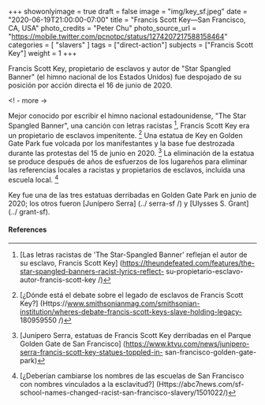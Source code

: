 +++
showonlyimage = true
draft = false
image = "img/key_sf.jpeg"
date = "2020-06-19T21:00:00-07:00"
title = "Francis Scott Key—San Francisco, CA, USA"
photo_credits = "Peter Chu"
photo_source_url = "https://mobile.twitter.com/pcnotpc/status/1274207217588158464"
categories = [ "slavers" ]
tags = ["direct-action"]
subjects = ["Francis Scott Key"]
weight = 1
+++

Francis Scott Key, propietario de esclavos y autor de "Star Spangled Banner" (el himno nacional de los Estados Unidos) fue despojado de su posición por acción directa el 16 de junio de 2020.

<! - more ->

Mejor conocido por escribir el himno nacional estadounidense, "The Star Spangled Banner", una canción con letras racistas [^ 1], Francis Scott Key era un propietario de esclavos impenitente. [^ 2] Una estatua de Key en Golden Gate Park fue volcada por los manifestantes y la base fue destrozada durante las protestas del 15 de junio en 2020. [^ 3] La eliminación de la estatua se produce después de años de esfuerzos de los lugareños para eliminar las referencias locales a racistas y propietarios de esclavos, incluida una escuela local. [^ 4]

Key fue una de las tres estatuas derribadas en Golden Gate Park en junio de 2020; los otros fueron [Junípero Serra] (../ serra-sf /) y [Ulysses S. Grant] (../ grant-sf).

#### References

[^ 1]: [Las letras racistas de 'The Star-Spangled Banner' reflejan el autor de su esclavo, Francis Scott Key] (https://theundefeated.com/features/the-star-spangled-banners-racist-lyrics-reflect- su-propietario-esclavo-autor-francis-scott-key /)

[^ 2]: [¿Dónde está el debate sobre el legado de esclavos de Francis Scott Key?] (Https://www.smithsonianmag.com/smithsonian-institution/wheres-debate-francis-scott-keys-slave-holding-legacy- 180959550 /)

[^ 3]: [Junipero Serra, estatuas de Francis Scott Key derribadas en el Parque Golden Gate de San Francisco] (https://www.ktvu.com/news/junipero-serra-francis-scott-key-statues-toppled-in- san-francisco-golden-gate-park)

[^ 4]: [¿Deberían cambiarse los nombres de las escuelas de San Francisco con nombres vinculados a la esclavitud?] (Https://abc7news.com/sf-school-names-changed-racist-san-francisco-slavery/1501022/)
